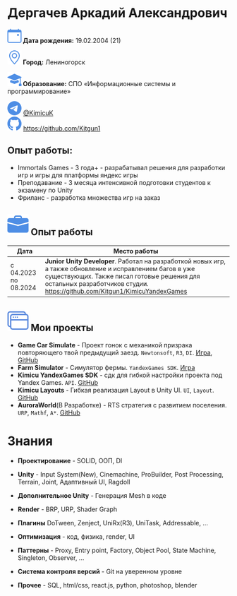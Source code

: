 # Дергачев Аркадий Александрович

**![icon](images/calendar-event.svg) Дата рождения:** 19.02.2004 (21)

**![icon](images/geo-alt.svg) Город:** Лениногорск

**![icon](images/mortarboard-fill.svg) Образование:** СПО «Информационные системы и программирование»

<nobr>![Telegram:](images/telegram.svg) <a href="https://t.me/KimicuK">@KimicuK</a></nobr>&emsp;<br class="hide">
<nobr>![GitHub:](images/github.svg) https://github.com/Kitgun1</nobr>

## Опыт работы:
* Immortals Games - 3 года+ - разрабатывал решения для разработки игр и игры для платформы яндекс игры
* Преподавание - 3 месяца интенсивной подготовки студентов к экзамену по Unity
* Фриланс - разработка множества игр на заказ

<p style="break-after: page;"></p>

## ![icon](images/briefcase-fill.svg) Опыт работы

| Дата                 | Место работы                                                                                                                                                                                                                           |
|----------------------|----------------------------------------------------------------------------------------------------------------------------------------------------------------------------------------------------------------------------------------|
| с 04.2023 по 08.2024 | **Junior Unity Developer**. Работал на разработкой новых игр, а также обновление и исправлением багов в уже существующих. Также писал готовые решения для остальных разработчиков студии. https://github.com/Kitgun1/KimicuYandexGames |

## ![icon](images/window-stack.svg) Мои проекты

- **Game Car Simulate** - Проект гонок с механикой призрака повторяющего твой предыдущий заезд. `Newtonsoft`, `R3`, `DI`. [Игра](https://kimicu.itch.io/car-simulate), [GitHub](https://github.com/Kitgun1/GameCarSimulate)
- **Farm Simulator** - Симулятор фермы. `YandexGames SDK`. [Игра](https://yandex.ru/games/app/295591?draft=true&lang=ru#info)
- **Kimicu YandexGames SDK** - сдк для гибкой настройки проекта под Yandex Games. `API`. [GitHub](https://github.com/Kitgun1/KimicuYandexGames)
- **Kimicu Layouts** - Гибкая реализация Layout в Unity UI. `UI`, `Layout`. [GitHub](https://github.com/Kitgun1/KimicuLayouts)
- **AuroraWorld**(В Разработке) - RTS стратегия с развитием поселения. `URP`, `Mathf`, `A*`. [GitHub](https://github.com/Kitgun1/AuroraWorld)

# Знания
- **Проектирование** - SOLID, ООП, DI
- **Unity** - Input System(New), Cinemachine, ProBuilder, Post Processing, Terrain, Joint, Адаптивный UI, Ragdoll
- **Дополнительное Unity** - Генерация Mesh в коде
- **Render** - BRP, URP, Shader Graph
- **Плагины** DoTween, Zenject, UniRx(R3), UniTask, Addressable, ... 
- **Оптимизация** - код, физика, render, UI
- **Паттерны** - Proxy, Entry point, Factory, Object Pool, State Machine, Singleton, Observer, ...
- **Система контроля версий** - Git на уверенном уровне


- **Прочее** - SQL, html/css, react.js, python, photoshop, blender
